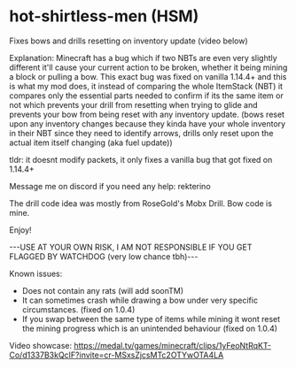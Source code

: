 # hot-shirtless-men (HSM)
Fixes bows and drills resetting on inventory update (video below)

Explanation:
  Minecraft has a bug which if two NBTs are even very slightly different it'll cause your current action to be broken, whether it being mining a block or pulling a bow.
This exact bug was fixed on vanilla 1.14.4+ and this is what my mod does, it instead of comparing the whole ItemStack (NBT) it compares only the essential parts needed to confirm if its the same item or not which prevents your drill from resetting when trying to glide and prevents your bow from being reset with any inventory update. (bows reset upon any inventory changes because they kinda have your whole inventory in their NBT since they need to identify arrows, drills only reset upon the actual item itself changing (aka fuel update))

tldr: it doesnt modify packets, it only fixes a vanilla bug that got fixed on 1.14.4+

Message me on discord if you need any help: rekterino

The drill code idea was mostly from RoseGold's Mobx Drill.
Bow code is mine.

Enjoy!

---USE AT YOUR OWN RISK, I AM NOT RESPONSIBLE IF YOU GET FLAGGED BY WATCHDOG (very low chance tbh)---

Known issues:
- Does not contain any rats (will add soonTM)
- It can sometimes crash while drawing a bow under very specific circumstances. (fixed on 1.0.4)
- If you swap between the same type of items while mining it wont reset the mining progress which is an unintended behaviour (fixed on 1.0.4)

Video showcase:
https://medal.tv/games/minecraft/clips/1yFeoNtRqKT-Co/d1337B3kQcIF?invite=cr-MSxsZjcsMTc2OTYwOTA4LA
